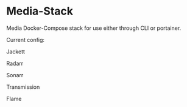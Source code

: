 # Media-Stack
Media Docker-Compose stack for use either through CLI or portainer.


Current config:

Jackett

Radarr

Sonarr

Transmission

Flame
